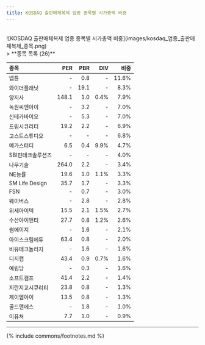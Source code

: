 ```yaml
---
title: KOSDAQ 출판매체복제 업종 종목별 시가총액 비중
---
```

<br>
![KOSDAQ 출판매체복제 업종 종목별 시가총액 비중](images/kosdaq_업종_출판매체복제_종목.png)
<br>
> **종목 목록 (26)**<a id="list"></a>

| **종목** | **PER** | **PBR** | **DIV** | **비중** |
| :------- | ------: | ------: | ------: | -------: |
| 넵튠 | - | 0.8 | - | 11.6% |
| 와이더플래닛 | - | 19.1 | - | 8.3% |
| 양지사 | 148.1 | 1.0 | 0.4% | 7.9% |
| 녹원씨엔아이 | - | 3.2 | - | 7.0% |
| 신테카바이오 | - | 5.3 | - | 7.0% |
| 드림시큐리티 | 19.2 | 2.2 | - | 6.9% |
| 고스트스튜디오 | - | - | - | 6.8% |
| 메가스터디 | 6.5 | 0.4 | 9.9% | 4.7% |
| SBI핀테크솔루션즈 | - | - | - | 4.0% |
| 나무기술 | 264.0 | 2.2 | - | 3.4% |
| NE능률 | 19.6 | 1.0 | 1.1% | 3.3% |
| SM Life Design | 35.7 | 1.7 | - | 3.3% |
| FSN | - | 0.7 | - | 3.0% |
| 웨이버스 | - | 2.8 | - | 2.8% |
| 위세아이텍 | 15.5 | 2.1 | 1.5% | 2.7% |
| 수산아이앤티 | 27.7 | 0.8 | 1.2% | 2.6% |
| 썸에이지 | - | 1.6 | - | 2.1% |
| 아이스크림에듀 | 63.4 | 0.8 | - | 2.0% |
| 비유테크놀러지 | - | 1.6 | - | 1.6% |
| 디지캡 | 43.4 | 0.9 | 0.7% | 1.6% |
| 예림당 | - | 0.3 | - | 1.6% |
| 소프트캠프 | 41.4 | 2.2 | - | 1.4% |
| 지란지교시큐리티 | 23.8 | 0.8 | - | 1.3% |
| 제이엠아이 | 13.5 | 0.8 | - | 1.3% |
| 골드앤에스 | - | 1.8 | - | 1.0% |
| 이퓨쳐 | 7.7 | 1.0 | - | 0.9% |

---
{% include commons/footnotes.md %}